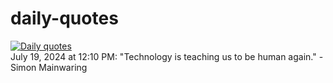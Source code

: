 # daily-quotes
[![Daily quotes](https://github.com/ceepu8/daily-quotes/actions/workflows/daily-quote.yml/badge.svg)](https://github.com/ceepu8/daily-quotes/actions/workflows/daily-quote.yml)<br/>
July 19, 2024 at 12:10 PM: "Technology is teaching us to be human again." - Simon Mainwaring
